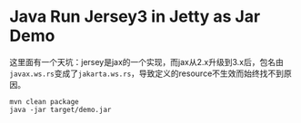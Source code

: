 Java Run Jersey3 in Jetty as Jar Demo
====================================

这里面有一个天坑：jersey是jax的一个实现，而jax从2.x升级到3.x后，包名由`javax.ws.rs`变成了`jakarta.ws.rs`，导致定义的resource不生效而始终找不到原因。

```
mvn clean package
java -jar target/demo.jar
```